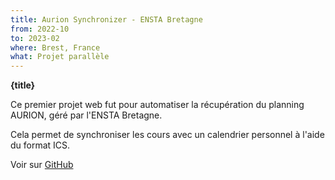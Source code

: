 ```yaml
---
title: Aurion Synchronizer - ENSTA Bretagne
from: 2022-10
to: 2023-02
where: Brest, France
what: Projet parallèle
---
```


**{title}**

Ce premier projet web fut pour automatiser la récupération du planning AURION, géré par l'ENSTA Bretagne.

Cela permet de synchroniser les cours avec un calendrier personnel à l'aide du format ICS.

Voir sur [GitHub](https://github.com/LBF38/planningAurion)
